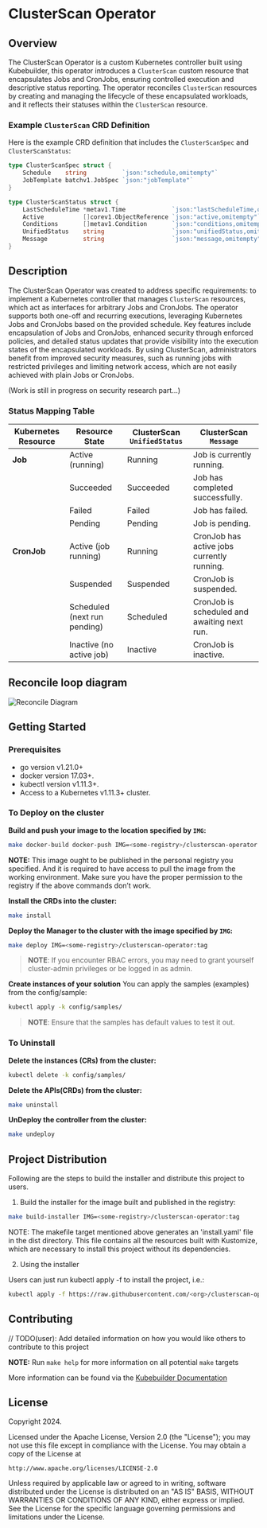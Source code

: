 # ClusterScan Operator

## Overview

The ClusterScan Operator is a custom Kubernetes controller built using Kubebuilder, this operator introduces a `ClusterScan` custom resource that encapsulates Jobs and CronJobs, ensuring controlled execution and descriptive status reporting. The operator reconciles `ClusterScan` resources by creating and managing the lifecycle of these encapsulated workloads, and it reflects their statuses within the `ClusterScan` resource.
### Example `ClusterScan` CRD Definition

Here is the example CRD definition that includes the `ClusterScanSpec` and `ClusterScanStatus`:

```go
type ClusterScanSpec struct {
    Schedule    string          `json:"schedule,omitempty"`
    JobTemplate batchv1.JobSpec `json:"jobTemplate"`
}

type ClusterScanStatus struct {
    LastScheduleTime *metav1.Time             `json:"lastScheduleTime,omitempty"`
    Active           []corev1.ObjectReference `json:"active,omitempty"`
    Conditions       []metav1.Condition       `json:"conditions,omitempty"`
    UnifiedStatus    string                   `json:"unifiedStatus,omitempty"`
    Message          string                   `json:"message,omitempty"`
}
```
## Description

The ClusterScan Operator was created to address specific requirements: to implement a Kubernetes controller that manages `ClusterScan` resources, which act as interfaces for arbitrary Jobs and CronJobs. The operator supports both one-off and recurring executions, leveraging Kubernetes Jobs and CronJobs based on the provided schedule. Key features include encapsulation of Jobs and CronJobs, enhanced security through enforced policies, and detailed status updates that provide visibility into the execution states of the encapsulated workloads. By using ClusterScan, administrators benefit from improved security measures, such as running jobs with restricted privileges and limiting network access, which are not easily achieved with plain Jobs or CronJobs. 

(Work is still in progress on security research part...)



### Status Mapping Table

| Kubernetes Resource | Resource State               | ClusterScan `UnifiedStatus` | ClusterScan `Message`                        |
|---------------------|------------------------------|-----------------------------|----------------------------------------------|
| **Job**             | Active (running)             | Running                     | Job is currently running.                    |
|                     | Succeeded                    | Succeeded                   | Job has completed successfully.              |
|                     | Failed                       | Failed                      | Job has failed.                              |
|                     | Pending                      | Pending                     | Job is pending.                              |
| **CronJob**         | Active (job running)         | Running                     | CronJob has active jobs currently running.   |
|                     | Suspended                    | Suspended                   | CronJob is suspended.                        |
|                     | Scheduled (next run pending) | Scheduled                   | CronJob is scheduled and awaiting next run.  |
|                     | Inactive (no active job)     | Inactive                    | CronJob is inactive.                         |

## Reconcile loop diagram
![Reconcile Diagram](reconcile_diagram.jpg)


## Getting Started

### Prerequisites
- go version v1.21.0+
- docker version 17.03+.
- kubectl version v1.11.3+.
- Access to a Kubernetes v1.11.3+ cluster.

### To Deploy on the cluster
**Build and push your image to the location specified by `IMG`:**

```sh
make docker-build docker-push IMG=<some-registry>/clusterscan-operator:tag
```

**NOTE:** This image ought to be published in the personal registry you specified.
And it is required to have access to pull the image from the working environment.
Make sure you have the proper permission to the registry if the above commands don’t work.

**Install the CRDs into the cluster:**

```sh
make install
```

**Deploy the Manager to the cluster with the image specified by `IMG`:**

```sh
make deploy IMG=<some-registry>/clusterscan-operator:tag
```

> **NOTE**: If you encounter RBAC errors, you may need to grant yourself cluster-admin
privileges or be logged in as admin.

**Create instances of your solution**
You can apply the samples (examples) from the config/sample:

```sh
kubectl apply -k config/samples/
```

>**NOTE**: Ensure that the samples has default values to test it out.

### To Uninstall
**Delete the instances (CRs) from the cluster:**

```sh
kubectl delete -k config/samples/
```

**Delete the APIs(CRDs) from the cluster:**

```sh
make uninstall
```

**UnDeploy the controller from the cluster:**

```sh
make undeploy
```

## Project Distribution

Following are the steps to build the installer and distribute this project to users.

1. Build the installer for the image built and published in the registry:

```sh
make build-installer IMG=<some-registry>/clusterscan-operator:tag
```

NOTE: The makefile target mentioned above generates an 'install.yaml'
file in the dist directory. This file contains all the resources built
with Kustomize, which are necessary to install this project without
its dependencies.

2. Using the installer

Users can just run kubectl apply -f <URL for YAML BUNDLE> to install the project, i.e.:

```sh
kubectl apply -f https://raw.githubusercontent.com/<org>/clusterscan-operator/<tag or branch>/dist/install.yaml
```

## Contributing
// TODO(user): Add detailed information on how you would like others to contribute to this project

**NOTE:** Run `make help` for more information on all potential `make` targets

More information can be found via the [Kubebuilder Documentation](https://book.kubebuilder.io/introduction.html)

## License

Copyright 2024.

Licensed under the Apache License, Version 2.0 (the "License");
you may not use this file except in compliance with the License.
You may obtain a copy of the License at

    http://www.apache.org/licenses/LICENSE-2.0

Unless required by applicable law or agreed to in writing, software
distributed under the License is distributed on an "AS IS" BASIS,
WITHOUT WARRANTIES OR CONDITIONS OF ANY KIND, either express or implied.
See the License for the specific language governing permissions and
limitations under the License.

